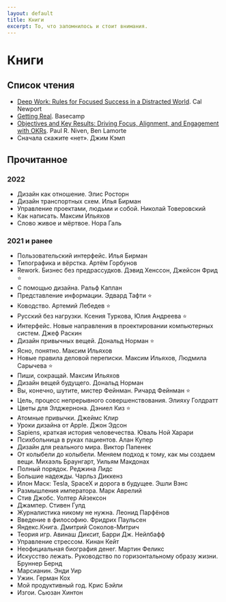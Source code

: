```yaml
---
layout: default
title: Книги
excerpt: То, что запомнилось и стоит внимания.
---
```


# Книги

## Список чтения

- [Deep Work: Rules for Focused Success in a Distracted World](https://books.google.ca/books?id=4QTzCAAAQBAJ&pg=PT37&lpg=PT37&dq=your+attention+doesn%27t+immediately+follow+–+a+residue+of+your+attention+remains+stuck+thinking+about+the+original+task%22&source=bl&ots=WMLDMx4a0J&sig=ti1zaZjRfqP7-4H-QsPCwvzovTQ&hl=en&sa=X&ved=2ahUKEwjrtN-l-pzeAhVrneAKHWa7CZ4Q6AEwAXoECAgQAQ#v=onepage&q=your%20attention%20doesn't%20immediately%20follow%20–%20a%20residue%20of%20your%20attention%20remains%20stuck%20thinking%20about%20the%20original%20task%22&f=false). Cal Newport
- [Getting Real](https://basecamp.com/books/getting-real). Basecamp
- [Objectives and Key Results: Driving Focus, Alignment, and Engagement with OKRs](https://www.wiley.com/en-gb/Objectives+and+Key+Results%3A+Driving+Focus%2C+Alignment%2C+and+Engagement+with+OKRs-p-9781119252399). Paul R. Niven, Ben Lamorte
- Сначала скажите «нет». Джим Кэмп

## Прочитанное

### 2022

- Дизайн как отношение. Элис Росторн
- Дизайн транспортных схем. Илья Бирман
- Управление проектами, людьми и собой. Николай Товеровский
- Как написать. Максим Ильяхов
- Слово живое и мёртвое. Нора Галь

### 2021 и ранее

- Пользовательский интерфейс. Илья Бирман
- Типографика и вёрстка. Артём Горбунов
- Rework. Бизнес без предрассудков. Дэвид Хенссон, Джейсон Фрид ⭐️
- С помощью дизайна. Ральф Каплан
- Представление информации. Эдвард Тафти ⭐️
- Ководство. Артемий Лебедев ⭐️
- Русский без нагрузки. Ксения Туркова, Юлия Андреева ⭐️
- Интерфейс. Новые направления в проектировании компьютерных систем. Джеф Раскин
- Дизайн привычных вещей. Дональд Норман ⭐️
- Ясно, понятно. Максим Ильяхов
- Новые правила деловой переписки. Максим Ильяхов, Людмила Сарычева ⭐️
- Пиши, сокращай. Максим Ильяхов
- Дизайн вещей будущего. Дональд Норман
- Вы, конечно, шутите, мистер Фейнман. Ричард Фейнман ⭐️
- Цель, процесс непрерывного совершенствования. Элияху Голдратт
- Цветы для Элджернона. Дэниел Киз ⭐️
- Атомные привычки. Джеймс Клир
- Уроки дизайна от Apple. Джон Эдсон
- Sapiens, краткая история человечества. Юваль Ной Харари
- Психбольница в руках пациентов. Алан Купер
- Дизайн для реального мира. Виктор Папенек
- От колыбели до колыбели. Меняем подход к тому, как мы создаем вещи. Михаэль Браунгарт, Уильям Макдонах
- Полный порядок. Реджина Лидс
- Большие надежды. Чарльз Диккенз
- Илон Маск: Tesla, SpaceX и дорога в будущее. Эшли Вэнс
- Размышления императора. Марк Аврелий
- Стив Джобс. Уолтер Айзексон
- Джампер. Стивен Гулд
- Журналистика никому не нужна. Леонид Парфёнов
- Введение в философию. Фридрих Паульсен
- Яндекс.Книга. Дмитрий Соколов-Митрич
- Теория игр. Авинаш Диксит, Барри Дж. Нейлбафф
- Управление стрессом. Кинан Кейт
- Неофициальная биография денег. Мартин Феликс
- Искусство лежать. Руководство по горизонтальному образу жизни. Бруннер Бернд
- Марсианин. Энди Уир
- Ужин. Герман Кох
- Мой продуктивный год. Крис Бэйли
- Изгои. Сьюзан Хинтон

